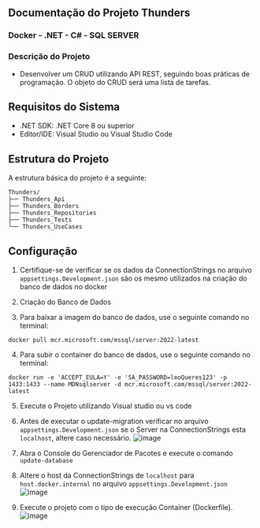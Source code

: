 ## Documentação do Projeto Thunders
### Docker - .NET - C# - SQL SERVER

### Descrição do Projeto
 - Desenvolver um CRUD utilizando API REST, seguindo boas práticas de programação. O objeto do CRUD será uma lista de tarefas.

## Requisitos do Sistema
 - .NET SDK: .NET Core 8 ou superior
 - Editor/IDE: Visual Studio ou Visual Studio Code

## Estrutura do Projeto

A estrutura básica do projeto é a seguinte:
```
Thunders/
├── Thunders_Api
├── Thunders_Borders
├── Thunders_Repositories
├── Thunders_Tests
└── Thunders_UseCases
```
## Configuração
1. Certifique-se de verificar se os dados da ConnectionStrings no arquivo `appsettings.Development.json` são os mesmo utilizados na criação do banco de dados no docker

2. Criação do Banco de Dados

3. Para baixar a imagem do banco de dados, use o seguinte comando no terminal:
```
docker pull mcr.microsoft.com/mssql/server:2022-latest
```
4. Para subir o container do banco de dados, use o seguinte comando no terminal:
```
docker run -e 'ACCEPT_EULA=Y' -e 'SA_PASSWORD=leoQueres123' -p 1433:1433 --name MDNsqlserver -d mcr.microsoft.com/mssql/server:2022-latest 
```
5. Execute o Projeto utilizando Visual studio ou vs code

6. Antes de executar o update-migration verificar no arquivo `appsettings.Development.json` se o Server na ConnectionStrings esta `localhost`, altere caso necessário.
![image](https://github.com/user-attachments/assets/19fdbf75-84e3-4b26-9c4f-ef5811e7e249)
   
7. Abra o Console do Gerenciador de Pacotes e execute o comando `update-database`

8. Altere o host da ConnectionStrings de `localhost` para `host.docker.internal` no arquivo `appsettings.Development.json`
![image](https://github.com/user-attachments/assets/7e4f3d83-53b5-40c4-a631-4df6ac609d77)

9. Execute o projeto com o tipo de execução Container (Dockerfile).
![image](https://github.com/user-attachments/assets/a90e8c59-cca5-4495-abb7-c9430854a6a3)

   




